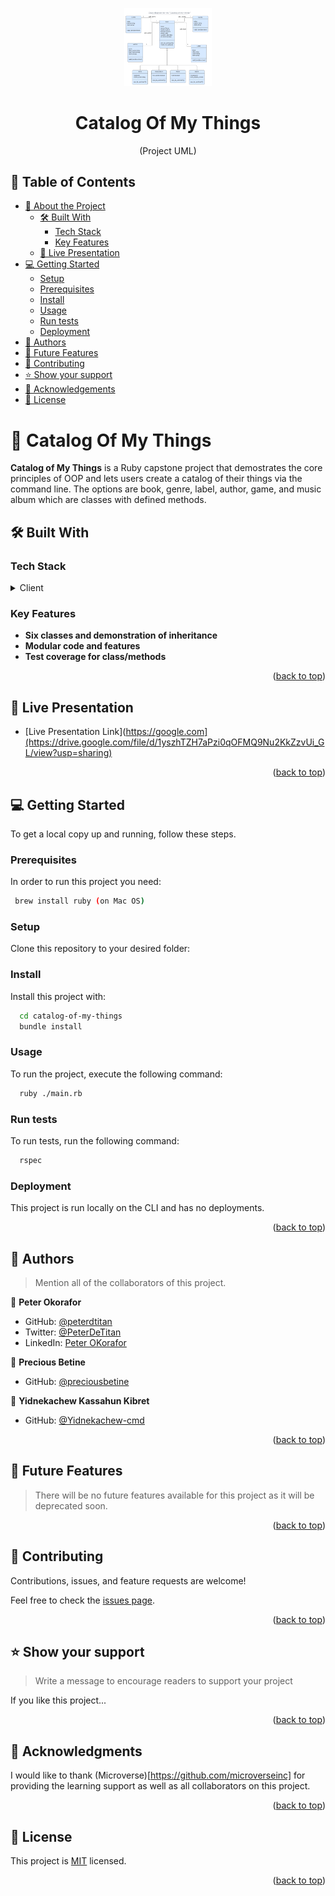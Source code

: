 <a name="readme-top"></a>

<div align="center">
  <img src="uml-diagram.png" alt="logo" width="140"  height="auto" />
  <br/>

  <h1><b>Catalog Of My Things</b></h3>
  <p>(Project UML)</p>

</div>

## 📗 Table of Contents

- [📖 About the Project](#about-project)
  - [🛠 Built With](#built-with)
    - [Tech Stack](#tech-stack)
    - [Key Features](#key-features)
  - [🚀 Live Presentation](#live-demo)
- [💻 Getting Started](#getting-started)
  - [Setup](#setup)
  - [Prerequisites](#prerequisites)
  - [Install](#install)
  - [Usage](#usage)
  - [Run tests](#run-tests)
  - [Deployment](#triangular_flag_on_post-deployment)
- [👥 Authors](#authors)
- [🔭 Future Features](#future-features)
- [🤝 Contributing](#contributing)
- [⭐️ Show your support](#support)
- [🙏 Acknowledgements](#acknowledgements)
- [📝 License](#license)


# 📖 Catalog Of My Things <a name="about-project"></a>

**Catalog of My Things** is a Ruby capstone project that demostrates the core principles of OOP and lets users create a catalog of their things via the command line. The options are book, genre, label, author, game, and music album which are classes with defined methods.

## 🛠 Built With <a name="built-with"></a>

### Tech Stack <a name="tech-stack"></a>

<details>
  <summary>Client</summary>
  <ul>
    <li><a href="https://ruby-lang.org/">Ruby</a></li>
  </ul>
</details>


### Key Features <a name="key-features"></a>

- **Six classes and demonstration of inheritance**
- **Modular code and features**
- **Test coverage for class/methods**

<p align="right">(<a href="#readme-top">back to top</a>)</p>



## 🚀 Live Presentation<a name="live-demo"></a>

- [Live Presentation Link](https://google.com](https://drive.google.com/file/d/1yszhTZH7aPzi0qOFMQ9Nu2KkZzvUi_GL/view?usp=sharing)

<p align="right">(<a href="#readme-top">back to top</a>)</p>



## 💻 Getting Started <a name="getting-started"></a>

To get a local copy up and running, follow these steps.

### Prerequisites

In order to run this project you need:

```sh
 brew install ruby (on Mac OS)
```

### Setup

Clone this repository to your desired folder:

### Install

Install this project with:


```sh
  cd catalog-of-my-things
  bundle install
```

### Usage

To run the project, execute the following command:


```sh
  ruby ./main.rb
```

### Run tests

To run tests, run the following command:


```sh
  rspec
```

### Deployment

This project is run locally on the CLI and has no deployments.

<p align="right">(<a href="#readme-top">back to top</a>)</p>

<!-- AUTHORS -->

## 👥 Authors <a name="authors"></a>

> Mention all of the collaborators of this project.

👤 **Peter Okorafor**

- GitHub: [@peterdtitan](https://github.com/peterdtitan)
- Twitter: [@PeterDeTitan](https://twitter.com/PeterDeTitan)
- LinkedIn: [Peter OKorafor](https://linkedin.com/in/peterokorafor)

👤 **Precious Betine**

- GitHub: [@preciousbetine](https://github.com/preciousbetine)

👤 **Yidnekachew Kassahun Kibret**

- GitHub: [@Yidnekachew-cmd](https://github.com/Yidnekachew-cmd)

<p align="right">(<a href="#readme-top">back to top</a>)</p>



## 🔭 Future Features <a name="future-features"></a>

> There will be no future features available for this project as it will be deprecated soon.

<p align="right">(<a href="#readme-top">back to top</a>)</p>



## 🤝 Contributing <a name="contributing"></a>

Contributions, issues, and feature requests are welcome!

Feel free to check the [issues page](../../issues/).

<p align="right">(<a href="#readme-top">back to top</a>)</p>



## ⭐️ Show your support <a name="support"></a>

> Write a message to encourage readers to support your project

If you like this project...

<p align="right">(<a href="#readme-top">back to top</a>)</p>

<!-- ACKNOWLEDGEMENTS -->

## 🙏 Acknowledgments <a name="acknowledgements"></a>

I would like to thank (Microverse)[https://github.com/microverseinc] for providing the learning support as well as all collaborators on this project.

<p align="right">(<a href="#readme-top">back to top</a>)</p>

<!-- LICENSE -->

## 📝 License <a name="license"></a>

This project is [MIT](./LICENSE) licensed.

<p align="right">(<a href="#readme-top">back to top</a>)</p>
